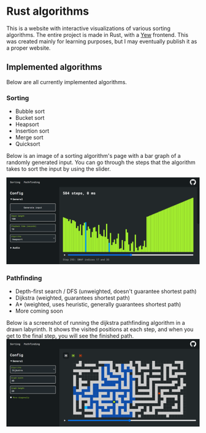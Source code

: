 # Rust algorithms

This is a website with interactive visualizations of various sorting algorithms. The entire project is made in Rust, with a [Yew](https://yew.rs) frontend. This was created mainly for learning purposes, but I may eventually publish it as a proper website.

## Implemented algorithms

Below are all currently implemented algorithms.

### Sorting

- Bubble sort
- Bucket sort
- Heapsort
- Insertion sort
- Merge sort
- Quicksort

Below is an image of a sorting algorithm's page with a bar graph of a randomly generated input. You can go through the steps that the algorithm takes to sort the input by using the slider.

![A sorting algorithm's page with a bar graph of random numbers.](/assets/images/sorting.png)

### Pathfinding

- Depth-first search / DFS (unweighted, doesn't guarantee shortest path)
- Dijkstra (weighted, guarantees shortest path)
- A* (weighted, uses heuristic, generally guarantees shortest path)
- More coming soon

Below is a screenshot of running the dijkstra pathfinding algorithm in a drawn labyrinth. It shows the visited positions at each step, and when you get to the final step, you will see the finished path.
![A pathfinding algorithm's page with an algorithm looking for a path within a labyrinth.](/assets/images/pathfinding.png)

